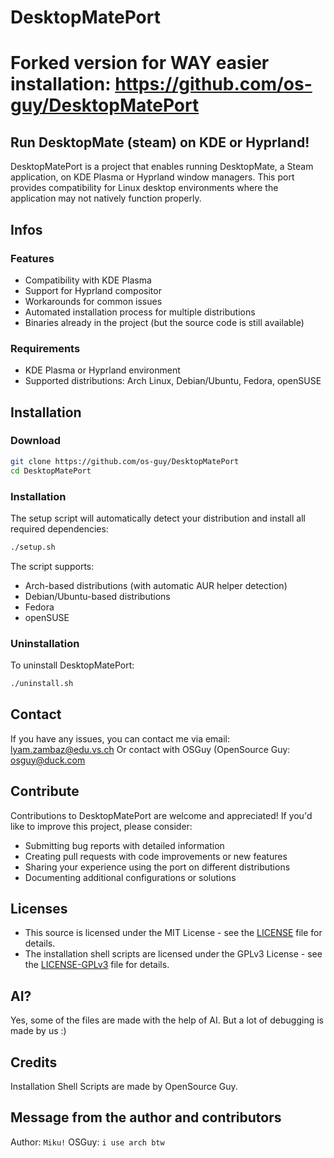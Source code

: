 # DesktopMatePort
# Forked version for WAY easier installation: https://github.com/os-guy/DesktopMatePort
## Run DesktopMate (steam) on KDE or Hyprland!
DesktopMatePort is a project that enables running DesktopMate, a Steam application, on KDE Plasma or Hyprland window managers. This port provides compatibility for Linux desktop environments where the application may not natively function properly.

## Infos
### Features
- Compatibility with KDE Plasma
- Support for Hyprland compositor
- Workarounds for common issues
- Automated installation process for multiple distributions
- Binaries already in the project (but the source code is still available)

### Requirements
- KDE Plasma or Hyprland environment
- Supported distributions: Arch Linux, Debian/Ubuntu, Fedora, openSUSE

## Installation
### Download
```bash
git clone https://github.com/os-guy/DesktopMatePort
cd DesktopMatePort
```

### Installation
The setup script will automatically detect your distribution and install all required dependencies:

```bash
./setup.sh
```

The script supports:
- Arch-based distributions (with automatic AUR helper detection)
- Debian/Ubuntu-based distributions
- Fedora
- openSUSE

### Uninstallation
To uninstall DesktopMatePort:

```bash
./uninstall.sh
```

## Contact
If you have any issues, you can contact me via email: lyam.zambaz@edu.vs.ch
Or contact with OSGuy (OpenSource Guy: osguy@duck.com

## Contribute
Contributions to DesktopMatePort are welcome and appreciated! If you'd like to improve this project, please consider:

- Submitting bug reports with detailed information
- Creating pull requests with code improvements or new features
- Sharing your experience using the port on different distributions
- Documenting additional configurations or solutions

## Licenses
- This source is licensed under the MIT License - see the [LICENSE](LICENSE) file for details.
- The installation shell scripts are licensed under the GPLv3 License - see the [LICENSE-GPLv3](LICENSE-GPLv3) file for details.

## AI?
Yes, some of the files are made with the help of AI. But a lot of debugging is made by us :)

## Credits
Installation Shell Scripts are made by OpenSource Guy.

## Message from the author and contributors
Author: `Miku!`
OSGuy: `i use arch btw`
